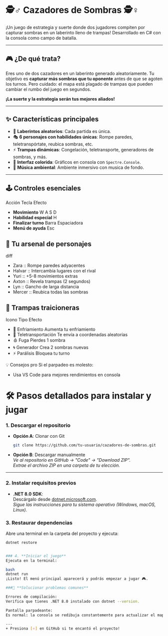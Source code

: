 # 🕵️♂️ Cazadores de Sombras 🕵️♀️

¡Un juego de estrategia y suerte donde dos jugadores compiten por capturar sombras en un laberinto lleno de trampas! Desarrollado en C# con la consola como campo de batalla.



---

## 🎮 **¿De qué trata?**
Eres uno de dos cazadores en un laberinto generado aleatoriamente. Tu objetivo es **capturar más sombras que tu oponente** antes de que se agoten los turnos. Pero cuidado: el mapa está plagado de trampas que pueden cambiar el rumbo del juego en segundos.

**¡La suerte y la estrategia serán tus mejores aliados!**

---

## ✨ **Características principales**
- 🔄 **Laberintos aleatorios**: Cada partida es única.
- 🎭 **6 personajes con habilidades únicas**: Rompe paredes, teletranspórtate,  reubica sombras, etc.
- ⚡ **Trampas dinámicas**: Congelación, teletransporte, generadores de sombras, y más.
- 🎨 **Interfaz colorida**: Gráficos en consola con `Spectre.Console`.
- 🎵 **Música ambiental**: Ambiente inmersivo con musica de fondo.

---

## 🕹️ Controles esenciales
Acción	Tecla	Efecto
 - **Movimiento**	           W A S D	
 - **Habilidad especial**	   H	
 - **Finalizar turno**	     Barra Espaciadora
 - **Menú de ayuda**	       Esc


## 🦸 Tu arsenal de personajes
diff
+ Zara   :: Rompe paredes adyacentes
+ Halvar :: Intercambia lugares con el rival
+ Yuri   :: +5-8 movimientos extras
+ Axton  :: Revela trampas (2 segundos)
+ Lyn    :: Gancho de larga distancia
+ Mercer :: Reubica todas las sombras

## 🧨 Trampas traicioneras
Icono	Tipo	Efecto
- 🧊	 Enfriamiento	       Aumenta tu enfriamiento
- 💫	 Teletransportación	 Te envía a coordenadas aleatorias
- 🩸	 Fuga               	Pierdes 1 sombra
- 🌀 	Generador	          Crea 2 sombras nuevas
- ⚡  Parálisis	          Bloquea tu turno

💡 Consejos pro
Si el parpadeo es molesto:
- Usa VS Code para mejores rendimientos en consola

# 🛠️ Pasos detallados para instalar y jugar

### 1. **Descargar el repositorio**
   - **Opción A**: Clonar con Git  
     ```bash
     git clone https://github.com/tu-usuario/cazadores-de-sombras.git
     ```  
   - **Opción B**: Descargar manualmente  
     *Ve al repositorio en GitHub → "Code" → "Download ZIP".*  
     *Extrae el archivo ZIP en una carpeta de tu elección.*

---

### 2. **Instalar requisitos previos**
   - **.NET 8.0 SDK**:  
     Descárgalo desde [dotnet.microsoft.com](https://dotnet.microsoft.com/download/dotnet/8.0).  
     *Sigue las instrucciones para tu sistema operativo (Windows, macOS, Linux).*

### 3. **Restaurar dependencias**
   Abre una terminal en la carpeta del proyecto y ejecuta:  
   ```bash
   dotnet restore


### 4. **Iniciar el juego**
Ejecuta en la terminal:

  bash
  dotnet run
  ¡Listo! El menú principal aparecerá y podrás empezar a jugar 🎮.

###🔧 **Solucionar problemas comunes**

  Errores de compilación:
  Verifica que tienes .NET 8.0 instalado con dotnet --version.

  Pantalla parpadeante:
  Es normal: la consola se redibuja constantemente para actualizar el mapa.

---
+ Presiona [⭐] en GitHub si te encantó el proyecto!


  






